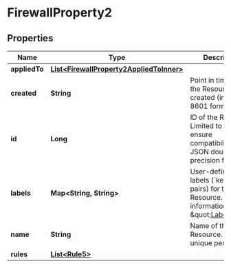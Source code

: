 

# FirewallProperty2


## Properties

| Name | Type | Description | Notes |
|------------ | ------------- | ------------- | -------------|
|**appliedTo** | [**List&lt;FirewallProperty2AppliedToInner&gt;**](FirewallProperty2AppliedToInner.md) |  |  |
|**created** | **String** | Point in time when the Resource was created (in ISO-8601 format). |  |
|**id** | **Long** | ID of the Resource. Limited to 52 bits to ensure compatibility with JSON double precision floats.  |  |
|**labels** | **Map&lt;String, String&gt;** | User-defined labels (&#x60;key/value&#x60; pairs) for the Resource. For more information, see \&quot;[Labels](https://docs.hetzner.cloud)\&quot;.  |  [optional] |
|**name** | **String** | Name of the Resource. Must be unique per Project. |  |
|**rules** | [**List&lt;Rule5&gt;**](Rule5.md) |  |  |



